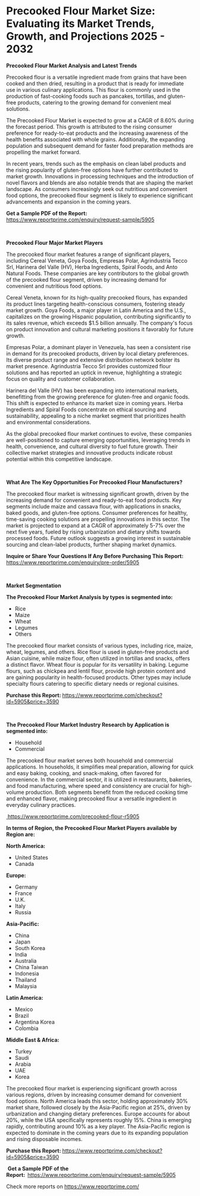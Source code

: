 <p><h1>Precooked Flour Market Size: Evaluating its Market Trends, Growth, and Projections 2025 - 2032</h1></p><p><strong>Precooked Flour Market Analysis and Latest Trends</strong></p>
<p><p>Precooked flour is a versatile ingredient made from grains that have been cooked and then dried, resulting in a product that is ready for immediate use in various culinary applications. This flour is commonly used in the production of fast-cooking foods such as pancakes, tortillas, and gluten-free products, catering to the growing demand for convenient meal solutions.</p><p>The Precooked Flour Market is expected to grow at a CAGR of 8.60% during the forecast period. This growth is attributed to the rising consumer preference for ready-to-eat products and the increasing awareness of the health benefits associated with whole grains. Additionally, the expanding population and subsequent demand for faster food preparation methods are propelling the market forward.</p><p>In recent years, trends such as the emphasis on clean label products and the rising popularity of gluten-free options have further contributed to market growth. Innovations in processing techniques and the introduction of novel flavors and blends are also notable trends that are shaping the market landscape. As consumers increasingly seek out nutritious and convenient food options, the precooked flour segment is likely to experience significant advancements and expansion in the coming years.</p></p>
<p><strong>Get a Sample PDF of the Report:&nbsp;</strong> <a href="https://www.reportprime.com/enquiry/request-sample/5905?utm_campaign=3539&utm_medium=2&utm_source=Github&utm_content=ia&utm_term=19032025&utm_id=precooked-flour">https://www.reportprime.com/enquiry/request-sample/5905</a></p>
<p>&nbsp;</p>
<p><strong>Precooked Flour Major Market Players</strong></p>
<p><p>The precooked flour market features a range of significant players, including Cereal Veneta, Goya Foods, Empresas Polar, Agrindustria Tecco Srl, Harinera del Valle (HV), Herba Ingredients, Spiral Foods, and Anto Natural Foods. These companies are key contributors to the global growth of the precooked flour segment, driven by increasing demand for convenient and nutritious food options.</p><p>Cereal Veneta, known for its high-quality precooked flours, has expanded its product lines targeting health-conscious consumers, fostering steady market growth. Goya Foods, a major player in Latin America and the U.S., capitalizes on the growing Hispanic population, contributing significantly to its sales revenue, which exceeds $1.5 billion annually. The company's focus on product innovation and cultural marketing positions it favorably for future growth.</p><p>Empresas Polar, a dominant player in Venezuela, has seen a consistent rise in demand for its precooked products, driven by local dietary preferences. Its diverse product range and extensive distribution network bolster its market presence. Agrindustria Tecco Srl provides customized flour solutions and has reported an uptick in revenue, highlighting a strategic focus on quality and customer collaboration.</p><p>Harinera del Valle (HV) has been expanding into international markets, benefitting from the growing preference for gluten-free and organic foods. This shift is expected to enhance its market size in coming years. Herba Ingredients and Spiral Foods concentrate on ethical sourcing and sustainability, appealing to a niche market segment that prioritizes health and environmental considerations.</p><p>As the global precooked flour market continues to evolve, these companies are well-positioned to capture emerging opportunities, leveraging trends in health, convenience, and cultural diversity to fuel future growth. Their collective market strategies and innovative products indicate robust potential within this competitive landscape.</p></p>
<p>&nbsp;</p>
<p><strong>What Are The Key Opportunities For Precooked Flour Manufacturers?</strong></p>
<p><p>The precooked flour market is witnessing significant growth, driven by the increasing demand for convenient and ready-to-eat food products. Key segments include maize and cassava flour, with applications in snacks, baked goods, and gluten-free options. Consumer preferences for healthy, time-saving cooking solutions are propelling innovations in this sector. The market is projected to expand at a CAGR of approximately 5-7% over the next five years, fueled by rising urbanization and dietary shifts towards processed foods. Future outlook suggests a growing interest in sustainable sourcing and clean-label products, further shaping market dynamics.</p></p>
<p><strong>Inquire or Share Your Questions If Any Before Purchasing This Report:</strong> <a href="https://www.reportprime.com/enquiry/pre-order/5905?utm_campaign=3539&utm_medium=2&utm_source=Github&utm_content=ia&utm_term=19032025&utm_id=precooked-flour">https://www.reportprime.com/enquiry/pre-order/5905</a></p>
<p>&nbsp;</p>
<p><strong>Market Segmentation</strong></p>
<p><strong>The Precooked Flour Market Analysis by types is segmented into:</strong></p>
<p><ul><li>Rice</li><li>Maize</li><li>Wheat</li><li>Legumes</li><li>Others</li></ul></p>
<p><p>The precooked flour market consists of various types, including rice, maize, wheat, legumes, and others. Rice flour is used in gluten-free products and Asian cuisine, while maize flour, often utilized in tortillas and snacks, offers a distinct flavor. Wheat flour is popular for its versatility in baking. Legume flours, such as chickpea and lentil flour, provide high protein content and are gaining popularity in health-focused products. Other types may include specialty flours catering to specific dietary needs or regional cuisines.</p></p>
<p><strong>Purchase this Report:&nbsp;</strong><a href="https://www.reportprime.com/checkout?id=5905&price=3590&utm_campaign=3539&utm_medium=2&utm_source=Github&utm_content=ia&utm_term=19032025&utm_id=precooked-flour">https://www.reportprime.com/checkout?id=5905&price=3590</a></p>
<p>&nbsp;</p>
<p><strong>The Precooked Flour Market Industry Research by Application is segmented into:</strong></p>
<p><ul><li>Household</li><li>Commercial</li></ul></p>
<p><p>The precooked flour market serves both household and commercial applications. In households, it simplifies meal preparation, allowing for quick and easy baking, cooking, and snack-making, often favored for convenience. In the commercial sector, it is utilized in restaurants, bakeries, and food manufacturing, where speed and consistency are crucial for high-volume production. Both segments benefit from the reduced cooking time and enhanced flavor, making precooked flour a versatile ingredient in everyday culinary practices.</p></p>
<p><a href="https://www.reportprime.com/precooked-flour-r5905?utm_campaign=3539&utm_medium=2&utm_source=Github&utm_content=ia&utm_term=19032025&utm_id=precooked-flour">&nbsp;https://www.reportprime.com/precooked-flour-r5905</a></p>
<p><strong>In terms of Region, the Precooked Flour Market Players available by Region are:</strong></p>
<p>
    <p> <strong> North America: </strong>
        <ul>
            <li>United States</li>
            <li>Canada</li>
        </ul>
        </p> 
    <p> <strong> Europe: </strong>
        <ul>
            <li>Germany</li>
            <li>France</li>
            <li>U.K.</li>
            <li>Italy</li>
            <li>Russia</li>
        </ul>
        </p> 
    <p> <strong> Asia-Pacific: </strong>
        <ul>
            <li>China</li>
            <li>Japan</li>
            <li>South Korea</li>
            <li>India</li>
            <li>Australia</li>
            <li>China Taiwan</li>
            <li>Indonesia</li>
            <li>Thailand</li>
            <li>Malaysia</li>
        </ul>
        </p> 
    <p> <strong> Latin America: </strong>
        <ul>
            <li>Mexico</li>
            <li>Brazil</li>
            <li>Argentina Korea</li>
            <li>Colombia</li>
        </ul>
        </p> 
    <p> <strong> Middle East & Africa: </strong>
        <ul>
            <li>Turkey</li>
            <li>Saudi</li>
            <li>Arabia</li>
            <li>UAE</li>
            <li>Korea</li>
        </ul>
    </p>
    </p>
<p><p>The precooked flour market is experiencing significant growth across various regions, driven by increasing consumer demand for convenient food options. North America leads this sector, holding approximately 30% market share, followed closely by the Asia-Pacific region at 25%, driven by urbanization and changing dietary preferences. Europe accounts for about 20%, while the USA specifically represents roughly 15%. China is emerging rapidly, contributing around 10% as a key player. The Asia-Pacific region is expected to dominate in the coming years due to its expanding population and rising disposable incomes.</p></p>
<p><strong>Purchase this Report: </strong><a href="https://www.reportprime.com/checkout?id=5905&price=3590&utm_campaign=3539&utm_medium=2&utm_source=Github&utm_content=ia&utm_term=19032025&utm_id=precooked-flour">https://www.reportprime.com/checkout?id=5905&price=3590</a></p>
<p>&nbsp;<strong>Get a Sample PDF of the Report:&nbsp;&nbsp;</strong><a href="https://www.reportprime.com/enquiry/request-sample/5905?utm_campaign=3539&utm_medium=2&utm_source=Github&utm_content=ia&utm_term=19032025&utm_id=precooked-flour">https://www.reportprime.com/enquiry/request-sample/5905</a></p>
<p><strong></strong></p>
<p>Check more reports on <a href="https://www.reportprime.com/?utm_campaign=3539&utm_medium=2&utm_source=Github&utm_content=ia&utm_term=19032025&utm_id=precooked-flour">https://www.reportprime.com/</a></p>